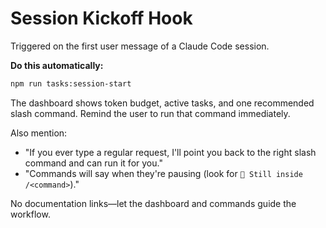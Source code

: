 # Session Kickoff Hook

Triggered on the first user message of a Claude Code session.

**Do this automatically:**
```bash
npm run tasks:session-start
```

The dashboard shows token budget, active tasks, and one recommended slash command. Remind the user to run that command immediately.

Also mention:
- "If you ever type a regular request, I'll point you back to the right slash command and can run it for you."
- "Commands will say when they're pausing (look for `🛑 Still inside /<command>`)."

No documentation links—let the dashboard and commands guide the workflow.
